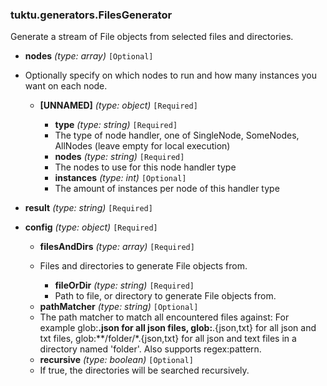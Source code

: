 ### tuktu.generators.FilesGenerator
Generate a stream of File objects from selected files and directories.

  * **nodes** *(type: array)* `[Optional]`
  - Optionally specify on which nodes to run and how many instances you want on each node.
 
    * **[UNNAMED]** *(type: object)* `[Required]`

      * **type** *(type: string)* `[Required]`
      - The type of node handler, one of SingleNode, SomeNodes, AllNodes (leave empty for local execution)
 
      * **nodes** *(type: string)* `[Required]`
      - The nodes to use for this node handler type
 
      * **instances** *(type: int)* `[Optional]`
      - The amount of instances per node of this handler type
 
  * **result** *(type: string)* `[Required]`

  * **config** *(type: object)* `[Required]`

    * **filesAndDirs** *(type: array)* `[Required]`
    - Files and directories to generate File objects from.
 
      * **fileOrDir** *(type: string)* `[Required]`
      - Path to file, or directory to generate File objects from.
 
    * **pathMatcher** *(type: string)* `[Optional]`
    - The path matcher to match all encountered files against: For example glob:**.json for all json files, glob:**.{json,txt} for all json and txt files, glob:**/folder/*.{json,txt} for all json and text files in a directory named 'folder'. Also supports regex:pattern.
 
    * **recursive** *(type: boolean)* `[Optional]`
    - If true, the directories will be searched recursively.
 

